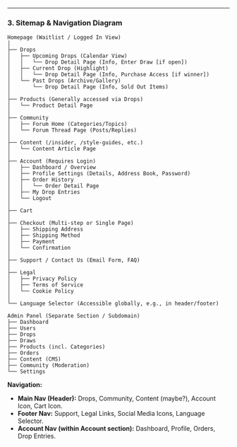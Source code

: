 ---

### 3. Sitemap & Navigation Diagram

```
Homepage (Waitlist / Logged In View)
│
├── Drops
│   ├── Upcoming Drops (Calendar View)
│   │   └── Drop Detail Page (Info, Enter Draw [if open])
│   ├── Current Drop (Highlight)
│   │   └── Drop Detail Page (Info, Purchase Access [if winner])
│   └── Past Drops (Archive/Gallery)
│       └── Drop Detail Page (Info, Sold Out Items)
│
├── Products (Generally accessed via Drops)
│   └── Product Detail Page
│
├── Community
│   ├── Forum Home (Categories/Topics)
│   └── Forum Thread Page (Posts/Replies)
│
├── Content (/insider, /style-guides, etc.)
│   └── Content Article Page
│
├── Account (Requires Login)
│   ├── Dashboard / Overview
│   ├── Profile Settings (Details, Address Book, Password)
│   ├── Order History
│   │   └── Order Detail Page
│   ├── My Drop Entries
│   └── Logout
│
├── Cart
│
├── Checkout (Multi-step or Single Page)
│   ├── Shipping Address
│   ├── Shipping Method
│   ├── Payment
│   └── Confirmation
│
├── Support / Contact Us (Email Form, FAQ)
│
├── Legal
│   ├── Privacy Policy
│   ├── Terms of Service
│   └── Cookie Policy
│
└── Language Selector (Accessible globally, e.g., in header/footer)

Admin Panel (Separate Section / Subdomain)
├── Dashboard
├── Users
├── Drops
├── Draws
├── Products (incl. Categories)
├── Orders
├── Content (CMS)
├── Community (Moderation)
└── Settings
```

**Navigation:**
*   **Main Nav (Header):** Drops, Community, Content (maybe?), Account Icon, Cart Icon.
*   **Footer Nav:** Support, Legal Links, Social Media Icons, Language Selector.
*   **Account Nav (within Account section):** Dashboard, Profile, Orders, Drop Entries.
